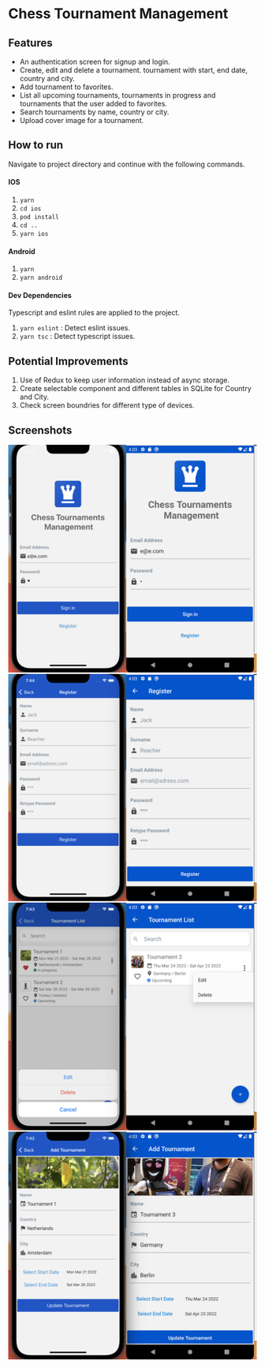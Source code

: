 # Chess Tournament Management
## Features
* An authentication screen for signup and login.
* Create, edit and delete a tournament. tournament with start, end date, country and city.
* Add tournament to favorites.
* List all upcoming tournaments, tournaments in progress and tournaments that the user added to favorites.
* Search tournaments by name, country or city.
* Upload cover image for a tournament.

## How to run

Navigate to project directory and continue with the following commands.

#### IOS
1.  `yarn`
2.  `cd ios`
3.  `pod install`
4.  `cd ..`
5.  `yarn ios`

#### Android
1.  `yarn`
5.  `yarn android`

#### Dev Dependencies
Typescript and eslint rules are applied to the project.

1.  `yarn eslint`  : Detect eslint issues.
2.  `yarn tsc`  : Detect typescript issues.

## Potential Improvements
1. Use of Redux to keep user information instead of async storage.
2. Create selectable component and different tables in SQLite for Country and City.
3. Check screen boundries for different type of devices.

## Screenshots

![Login](https://github.com/sabrimev/chess-tournament/blob/main/src/assets/screenshots/login.png?raw=true)
![Register](https://github.com/sabrimev/chess-tournament/blob/main/src/assets/screenshots/RegisterUser.png?raw=true)
![Edit Option](https://github.com/sabrimev/chess-tournament/blob/main/src/assets/screenshots/EditOptions.png?raw=true)
![Edit Tournament](https://github.com/sabrimev/chess-tournament/blob/main/src/assets/screenshots/EditTournament.png?raw=true)